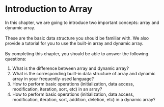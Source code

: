 # Introduction to Array

In this chapter, we are going to introduce two important concepts: array and dynamic array.
<br/><br/>
These are the basic data structure you should be familiar with. We also provide a tutorial for you to use the built-in array and dynamic array.
<br/><br/>
By completing this chapter, you should be able to answer the following questions:
<br/>

1. What is the difference between array and dynamic array?
2. What is the corresponding built-in data structure of array and dynamic array in your frequently-used language?
3. How to perform basic operations (initialization, data access, modification, iteration, sort, etc) in an array?
4. How to perform basic operations (initialization, data access, modification, iteration, sort, addition, deletion, etc) in a dynamic array?